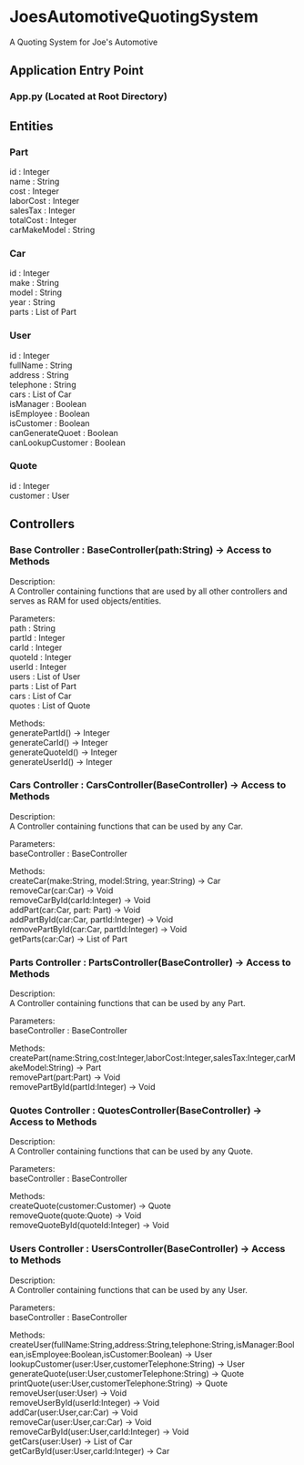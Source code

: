 # JoesAutomotiveQuotingSystem
A Quoting System for Joe's Automotive

## Application Entry Point
### App.py (Located at Root Directory)

## Entities
### Part
id : Integer <br/>
name : String <br/>
cost : Integer <br/>
laborCost : Integer <br/>
salesTax : Integer <br/>
totalCost : Integer <br/>
carMakeModel : String 

### Car
id : Integer <br/>
make : String <br/>
model : String <br/>
year : String <br/>
parts : List of Part 

### User
id : Integer <br/>
fullName : String <br/>
address : String <br/>
telephone : String <br/>
cars : List of Car <br/>
isManager : Boolean <br/>
isEmployee : Boolean <br/>
isCustomer : Boolean <br/>
canGenerateQuoet : Boolean <br/>
canLookupCustomer : Boolean 

### Quote
id : Integer <br/>
customer : User 

## Controllers
### Base Controller : BaseController(path:String) -> Access to Methods
Description:  <br/>
A Controller containing functions that are used by all other controllers and serves as RAM for used objects/entities. <br/>

Parameters: <br/>
path : String <br/>
partId : Integer <br/>
carId : Integer <br/>
quoteId : Integer <br/>
userId : Integer <br/>
users : List of User<br/>
parts : List of Part<br/>
cars : List of Car<br/>
quotes : List of Quote<br/>

Methods: <br/>
generatePartId() -> Integer <br/>
generateCarId() -> Integer <br/>
generateQuoteId() -> Integer <br/>
generateUserId() -> Integer 

### Cars Controller : CarsController(BaseController) -> Access to Methods
Description:  <br/>
A Controller containing functions that can be used by any Car. <br/>

Parameters: <br/>
baseController : BaseController <br/>

Methods: <br/>
createCar(make:String, model:String, year:String) -> Car <br/>
removeCar(car:Car) -> Void <br/>
removeCarById(carId:Integer) -> Void <br/>
addPart(car:Car, part: Part) -> Void <br/>
addPartById(car:Car, partId:Integer) -> Void <br/>
removePartById(car:Car, partId:Integer) -> Void <br/>
getParts(car:Car) -> List of Part 

### Parts Controller : PartsController(BaseController) -> Access to Methods
Description:  <br/>
A Controller containing functions that can be used by any Part. <br/>

Parameters: <br/>
baseController : BaseController <br/>

Methods: <br/>
createPart(name:String,cost:Integer,laborCost:Integer,salesTax:Integer,carMakeModel:String) -> Part <br/>
removePart(part:Part) -> Void <br/>
removePartById(partId:Integer) -> Void 

### Quotes Controller : QuotesController(BaseController) -> Access to Methods
Description:  <br/>
A Controller containing functions that can be used by any Quote. <br/>

Parameters: <br/>
baseController : BaseController <br/>

Methods: <br/>
createQuote(customer:Customer) -> Quote <br/>
removeQuote(quote:Quote) -> Void <br/>
removeQuoteById(quoteId:Integer) -> Void 

### Users Controller : UsersController(BaseController) -> Access to Methods
Description:  <br/>
A Controller containing functions that can be used by any User. <br/>

Parameters: <br/>
baseController : BaseController <br/>

Methods: <br/>
createUser(fullName:String,address:String,telephone:String,isManager:Boolean,isEmployee:Boolean,isCustomer:Boolean) -> User <br/>
lookupCustomer(user:User,customerTelephone:String) -> User<br/>
generateQuote(user:User,customerTelephone:String) -> Quote<br/>
printQuote(user:User,customerTelephone:String) -> Quote<br/>
removeUser(user:User) -> Void <br/>
removeUserById(userId:Integer) -> Void <br/>
addCar(user:User,car:Car) -> Void <br/>
removeCar(user:User,car:Car) -> Void <br/>
removeCarById(user:User,carId:Integer) -> Void <br/>
getCars(user:User) -> List of Car <br/>
getCarById(user:User,carId:Integer) -> Car 




